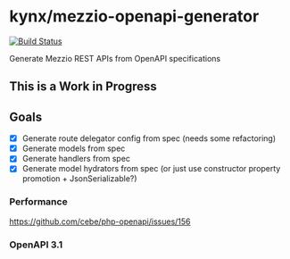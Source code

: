 # kynx/mezzio-openapi-generator

[![Build Status](https://github.com/kynx/mezzio-openapi/workflows/Continuous%20Integration/badge.svg)](https://github.com/kynx/mezzio-openapi-generator/actions?query=workflow%3A"Continuous+Integration")

Generate Mezzio REST APIs from OpenAPI specifications

## This is a Work in Progress

## Goals

* [x] Generate route delegator config from spec (needs some refactoring)
* [x] Generate models from spec
* [x] Generate handlers from spec
* [x] Generate model hydrators from spec (or just use constructor property promotion + JsonSerializable?)

### Performance

https://github.com/cebe/php-openapi/issues/156

### OpenAPI 3.1
